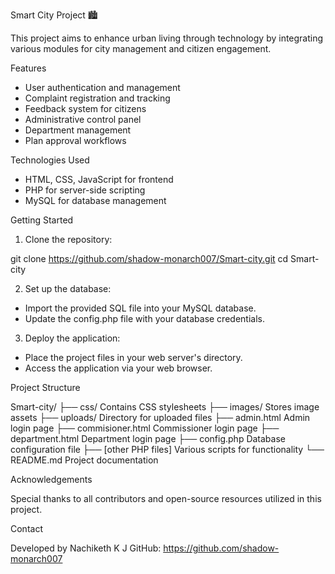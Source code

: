Smart City Project 🏙️

This project aims to enhance urban living through technology by integrating various modules for city management and citizen engagement.

Features

- User authentication and management
- Complaint registration and tracking
- Feedback system for citizens
- Administrative control panel
- Department management
- Plan approval workflows

Technologies Used

- HTML, CSS, JavaScript for frontend
- PHP for server-side scripting
- MySQL for database management

Getting Started

1. Clone the repository:

git clone https://github.com/shadow-monarch007/Smart-city.git
cd Smart-city

2. Set up the database:

- Import the provided SQL file into your MySQL database.
- Update the config.php file with your database credentials.

3. Deploy the application:

- Place the project files in your web server's directory.
- Access the application via your web browser.

Project Structure

Smart-city/
├── css/                   Contains CSS stylesheets
├── images/                Stores image assets
├── uploads/               Directory for uploaded files
├── admin.html             Admin login page
├── commisioner.html       Commissioner login page
├── department.html        Department login page
├── config.php             Database configuration file
├── [other PHP files]      Various scripts for functionality
└── README.md              Project documentation

Acknowledgements

Special thanks to all contributors and open-source resources utilized in this project.

Contact

Developed by Nachiketh K J
GitHub: https://github.com/shadow-monarch007
